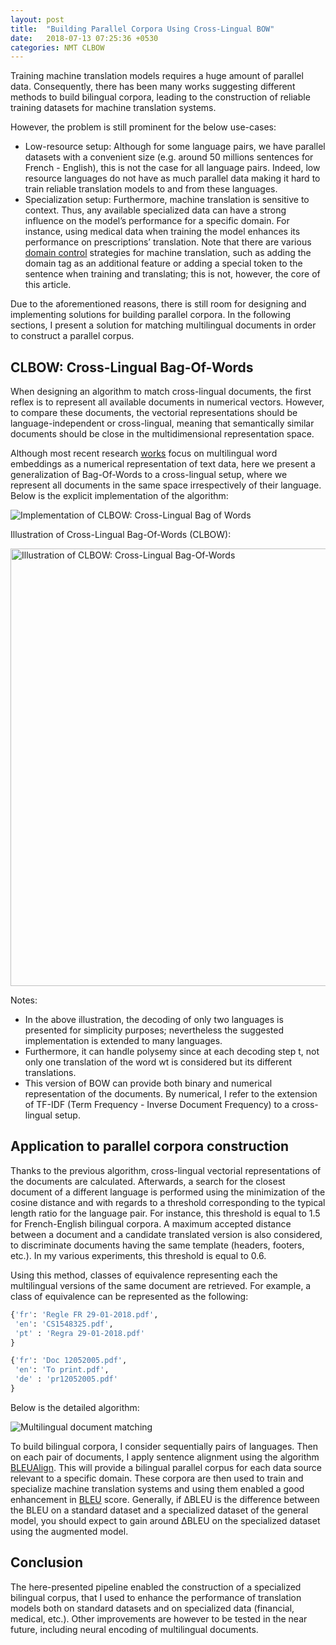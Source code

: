 ```yaml
---
layout: post
title:  "Building Parallel Corpora Using Cross-Lingual BOW"
date:   2018-07-13 07:25:36 +0530
categories: NMT CLBOW
---
```


Training machine translation models requires a huge amount of parallel data.
Consequently, there has been many works suggesting different methods to build
bilingual corpora, leading to the construction of reliable training datasets for
machine translation systems.

However, the problem is still prominent for the below use-cases:
* Low-resource setup: Although for some language pairs, we have parallel datasets with a convenient size (e.g. around 50 millions sentences for French - English), this is not the case for all language pairs. Indeed, low resource languages do not have as much parallel data making it hard to
train reliable translation models to and from these languages.
* Specialization setup: Furthermore, machine translation is sensitive to context. Thus, any available specialized data can have a strong influence on the model’s performance for a specific domain. For instance, using medical data when training the model enhances its performance on prescriptions’ translation. Note that there are various [domain control](https://arxiv.org/abs/1612.06140) strategies for machine translation, such as adding the domain tag as an additional feature or adding a special token to the sentence when training and translating; this is not, however, the core of this article. 

Due to the aforementioned reasons, there is still room for designing and implementing solutions for building parallel corpora. In the following sections, I present a solution for matching multilingual documents in order to construct a parallel corpus.

## CLBOW: Cross-Lingual Bag-Of-Words

When designing an algorithm to match cross-lingual documents, the first reflex is
to represent all available documents in numerical vectors. However, to compare
these documents, the vectorial representations should be language-independent
or cross-lingual, meaning that semantically similar documents should be close
in the multidimensional representation space.

Although most recent research [works](https://arxiv.org/abs/1710.04087) focus on multilingual word embeddings as a numerical representation of text data, here we present a generalization of
Bag-Of-Words to a cross-lingual setup, where we represent all documents in the same space irrespectively of their language. Below is the explicit implementation of the algorithm:

![Implementation of CLBOW: Cross-Lingual Bag of Words]({{site.baseurl}}/assets/images/algo1.png)

Illustration of Cross-Lingual Bag-Of-Words (CLBOW):

<img src="{{site.baseurl}}/assets/images/cbow.png" alt="Illustration of CLBOW: Cross-Lingual Bag-Of-Words" width="700"/>

Notes:
* In the above illustration, the decoding of only two languages is presented for simplicity purposes; nevertheless the suggested implementation is extended to many languages.
* Furthermore, it can handle polysemy since at each decoding step t, not only one translation of the word wt is considered but its different translations.
* This version of BOW can provide both binary and numerical representation of the documents. By numerical, I refer to the extension of TF-IDF (Term Frequency - Inverse Document Frequency) to a cross-lingual setup.

## Application to parallel corpora construction
Thanks to the previous algorithm, cross-lingual vectorial representations of the documents are calculated. Afterwards, a search for the closest document of a different language is performed using the minimization of the cosine distance and with regards to a threshold corresponding to the typical length ratio for the language pair. For instance, this threshold is equal to 1.5 for French-English bilingual corpora. A maximum accepted distance between a document and a candidate translated version is also considered, to discriminate documents having the same template (headers, footers, etc.). In my various experiments, this threshold is equal to 0.6.

Using this method, classes of equivalence representing each the multilingual
versions of the same document are retrieved. For example, a class of equivalence
can be represented as the following:

```python
{'fr': 'Regle FR 29-01-2018.pdf', 
 'en': 'CS1548325.pdf', 
 'pt' : 'Regra 29-01-2018.pdf' 
}

{'fr': 'Doc 12052005.pdf',
 'en': 'To print.pdf',
 'de' : 'pr12052005.pdf'
}
```


Below is the detailed algorithm:


![Multilingual document matching]({{site.baseurl}}/assets/images/algo2.png)


To build bilingual corpora, I consider sequentially pairs of languages. Then on each pair of documents, I apply sentence alignment using the algorithm [BLEUAlign](http://mt-archive.info/AMTA-2010-Sennrich.pdf). This will provide a bilingual parallel corpus for each data source relevant to a specific domain. These corpora are then used to train and specialize machine translation systems and using them enabled a good enhancement in [BLEU](https://www.aclweb.org/anthology/P02-1040) score. Generally, if ∆BLEU is the difference between the BLEU on a standard dataset and a specialized dataset of the general model, you should expect to gain around ∆BLEU on the specialized dataset using the augmented model.

## Conclusion
The here-presented pipeline enabled the construction of a specialized bilingual corpus, that I used to enhance the performance of translation models both on standard datasets and on specialized data (financial, medical, etc.). Other improvements are however to be tested in the near future, including neural encoding of multilingual documents.

